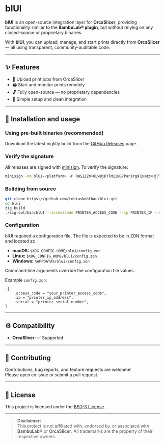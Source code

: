 # blUI

**blUI** is an open-source integration layer for **OrcaSlicer**, providing functionality similar to the **BambuLab® plugin**, but without relying on any closed-source or proprietary binaries.

With **blUI**, you can upload, manage, and start prints directly from **OrcaSlicer** — all using transparent, community-auditable code.

---

## ✨ Features

- 🚀 Upload print jobs from OrcaSlicer  
- 🖨️ Start and monitor prints remotely  
- 🔓 Fully open-source — no proprietary dependencies  
- 🧩 Simple setup and clean integration  

---

## 🧰 Installation and usage

### Using pre-built binaries (recommended)

Download the latest nightly build from the [GitHub Releases](https://github.com/tobiaskohlbau/blui/releases) page.

### Verify the signature

All releases are signed with [minisign](https://jedisct1.github.io/minisign/). To verify the signature:

```bash
minisign -Vm blUI-<platform> -P RWS1ZZW+8Lw8jDYlM1i8G7Panirg9TpHUz+Hj77wfk4/Qaxym21lt+wI
```

### Building from source

```bash
git clone https://github.com/tobiaskohlbau/blui.git
cd blui
zig build
./zig-out/bin/blUI --accessCode PRINTER_ACCESS_CODE --ip PRINTER_IP --serial PRINTER_SERIAL
```

### Configuration

blUI required a configuration file. The file is expected to be in ZON format and located at:

- **macOS:** `$XDG_CONFIG_HOME/blui/config.zon`
- **Linux:** `$XDG_CONFIG_HOME/blui/config.zon`
- **Windows:** `%APPDATA%/blui/config.zon`

Command-line arguments override the configuration file values.

Example `config.zon`:

```zon
.{
    .access_code = "your_printer_access_code",
    .ip = "printer_ip_address",
    .serial = "printer_serial_number",
}
```

---

## ⚙️ Compatibility

- **OrcaSlicer:** ✅ Supported  

---

## 🤝 Contributing

Contributions, bug reports, and feature requests are welcome!  
Please open an issue or submit a pull request.

---

## 📜 License

This project is licensed under the [BSD-3 License](LICENSE).

---

> **Disclaimer:**  
> This project is not affiliated with, endorsed by, or associated with **BambuLab®** or **OrcaSlicer**.
All trademarks are the property of their respective owners.
